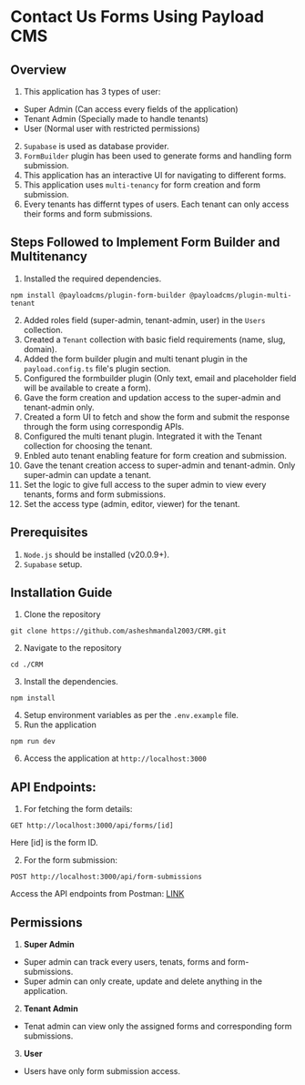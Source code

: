 # Contact Us Forms Using Payload CMS

## Overview

1. This application has 3 types of user:

- Super Admin (Can access every fields of the application)
- Tenant Admin (Specially made to handle tenants)
- User (Normal user with restricted permissions)

2. `Supabase` is used as database provider.
3. `FormBuilder` plugin has been used to generate forms and handling form submission.
4. This application has an interactive UI for navigating to different forms.
5. This application uses `multi-tenancy` for form creation and form submission.
6. Every tenants has differnt types of users. Each tenant can only access their forms and form submissions.

## Steps Followed to Implement Form Builder and Multitenancy

1. Installed the required dependencies.

```
npm install @payloadcms/plugin-form-builder @payloadcms/plugin-multi-tenant
```

2. Added roles field (super-admin, tenant-admin, user) in the `Users` collection.
3. Created a `Tenant` collection with basic field requirements (name, slug, domain).
4. Added the form builder plugin and multi tenant plugin in the `payload.config.ts` file's plugin section.
5. Configured the formbuilder plugin (Only text, email and placeholder field will be available to create a form).
6. Gave the form creation and updation access to the super-admin and tenant-admin only.
7. Created a form UI to fetch and show the form and submit the response through the form using correspondig APIs.
8. Configured the multi tenant plugin. Integrated it with the Tenant collection for choosing the tenant.
9. Enbled auto tenant enabling feature for form creation and submission.
10. Gave the tenant creation access to super-admin and tenant-admin. Only super-admin can update a tenant.
11. Set the logic to give full access to the super admin to view every tenants, forms and form submissions.
12. Set the access type (admin, editor, viewer) for the tenant.

## Prerequisites

1. `Node.js` should be installed (v20.0.9+).
2. `Supabase` setup.

## Installation Guide

1. Clone the repository

```
git clone https://github.com/asheshmandal2003/CRM.git
```

2. Navigate to the repository

```
cd ./CRM
```

3. Install the dependencies.

```
npm install
```

4. Setup environment variables as per the `.env.example` file.
5. Run the application

```
npm run dev
```

6. Access the application at `http://localhost:3000`

## API Endpoints:

1. For fetching the form details:

```
GET http://localhost:3000/api/forms/[id]
```

Here [id] is the form ID.

2. For the form submission:

```
POST http://localhost:3000/api/form-submissions
```

Access the API endpoints from Postman: [LINK](https://bold-resonance-366154.postman.co/workspace/Team-Workspace~e95a3359-7e45-4241-8fc4-4809c33c28d5/collection/24146533-46190239-dd05-4ffd-bc20-511239d906fc?action=share&creator=24146533)

## Permissions

1. **Super Admin**

- Super admin can track every users, tenats, forms and form-submissions.
- Super admin can only create, update and delete anything in the application.

2. **Tenant Admin**

- Tenat admin can view only the assigned forms and corresponding form submissions.

3. **User**

- Users have only form submission access.
